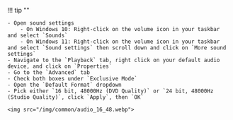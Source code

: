 !!! tip ""

    - Open sound settings
        - On Windows 10: Right-click on the volume icon in your taskbar and select `Sounds`  
        - On Windows 11: Right-click on the volume icon in your taskbar and select `Sound settings` then scroll down and click on `More sound settings`
    - Navigate to the `Playback` tab, right click on your default audio device, and click on `Properties`
    - Go to the `Advanced` tab
    - Check both boxes under `Exclusive Mode`
    - Open the `Default Format` dropdown
    - Pick either `16 bit, 48000Hz (DVD Quality)` or `24 bit, 48000Hz (Studio Quality)`, click `Apply`, then `OK`

    <img src="/img/common/audio_16_48.webp">